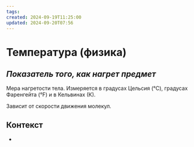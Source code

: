 ```yaml
---
tags: 
created: 2024-09-19T11:25:00
updated: 2024-09-20T07:56
---
```

# Температура (физика)

## ***Показатель того, как нагрет предмет***

Мера нагретости тела.
Измеряется в градусах Цельсия (°С), градусах Фаренгейта (°F) и в Кельвинах (К).

Зависит от скорости движения молекул.


## Контекст
- 

